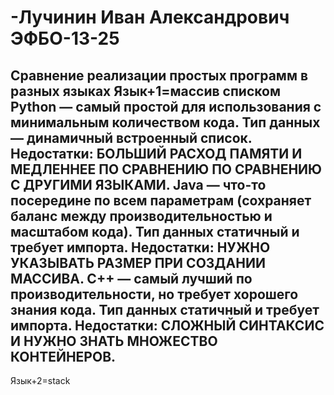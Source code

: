 # -Лучинин Иван Александрович ЭФБО-13-25
Сравнение реализации простых программ в разных языках
Язык+1=массив списком
Python — самый простой для использования с минимальным количеством кода. Тип данных — динамичный встроенный список. Недостатки: БОЛЬШИЙ РАСХОД ПАМЯТИ И МЕДЛЕННЕЕ ПО СРАВНЕНИЮ ПО СРАВНЕНИЮ С ДРУГИМИ ЯЗЫКАМИ.
Java — что-то посередине по всем параметрам (сохраняет баланс между производительностью и масштабом кода). Тип данных статичный и требует импорта. Недостатки: НУЖНО УКАЗЫВАТЬ РАЗМЕР ПРИ СОЗДАНИИ МАССИВА.
C++ — самый лучший по производительности, но требует хорошего знания кода. Тип данных статичный и требует импорта. Недостатки: СЛОЖНЫЙ СИНТАКСИС И НУЖНО ЗНАТЬ МНОЖЕСТВО КОНТЕЙНЕРОВ.
---------------------------------------------------------
Язык+2=stack

